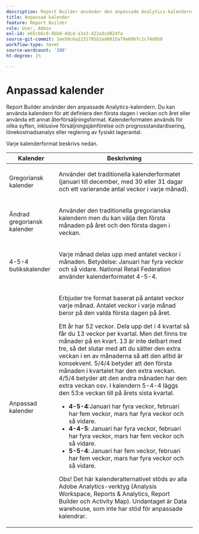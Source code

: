 ```yaml
---
description: Report Builder använder den anpassade Analytics-kalendern. Du kan använda kalendern för att definiera den första dagen i veckan och året eller använda ett annat återförsäljningsformat. Kalenderformaten används för olika syften, inklusive försäljningsjämförelse och prognosstandardisering, lönekostnadsanalys eller reglering av fysiskt lagerantal.
title: Anpassad kalender
feature: Report Builder
role: User, Admin
exl-id: e65cb6c8-8bb0-4dcd-a3a3-d22adcd024fa
source-git-commit: 1ee50c6a2231795b2ad0015a79e09b7c1c74d850
workflow-type: tm+mt
source-wordcount: '380'
ht-degree: 1%

---
```


# Anpassad kalender

Report Builder använder den anpassade Analytics-kalendern. Du kan använda kalendern för att definiera den första dagen i veckan och året eller använda ett annat återförsäljningsformat. Kalenderformaten används för olika syften, inklusive försäljningsjämförelse och prognosstandardisering, lönekostnadsanalys eller reglering av fysiskt lagerantal.

Varje kalenderformat beskrivs nedan.

<table id="table_E609632569EB499184E56618C2CEF742"> 
 <thead> 
  <tr> 
   <th colname="col1" class="entry"> Kalender </th> 
   <th colname="col2" class="entry"> Beskrivning </th> 
  </tr> 
 </thead>
 <tbody> 
  <tr> 
   <td colname="col1"> <p>Gregoriansk kalender </p> </td> 
   <td colname="col2"> <p> Använder det traditionella kalenderformatet (januari till december, med 30 eller 31 dagar och ett varierande antal veckor i varje månad). </p> </td> 
  </tr> 
  <tr> 
   <td colname="col1"> <p>Ändrad gregoriansk kalender </p> </td> 
   <td colname="col2"> <p> Använder den traditionella gregorianska kalendern men du kan välja den första månaden på året och den första dagen i veckan. </p> </td> 
  </tr> 
  <tr> 
   <td colname="col1"> <p>4-5-4 butikskalender </p> </td> 
   <td colname="col2"> <p> Varje månad delas upp med antalet veckor i månaden. Betydelse: Januari har fyra veckor och så vidare. National Retail Federation använder kalenderformatet 4-5-4. </p> </td> 
  </tr> 
  <tr> 
   <td colname="col1"> <p>Anpassad kalender </p> </td> 
   <td colname="col2"> <p> Erbjuder tre format baserat på antalet veckor varje månad. Antalet veckor i varje månad beror på den valda första dagen på året. </p> <p>Ett år har 52 veckor. Dela upp det i 4 kvartal så får du 13 veckor per kvartal. Men det finns tre månader på en kvart. 13 är inte delbart med tre, så det slutar med att du sätter den extra veckan i en av månaderna så att den alltid är konsekvent. 5/4/4 betyder att den första månaden i kvartalet har den extra veckan. 4/5/4 betyder att den andra månaden har den extra veckan osv. I kalendern 5-4-4 läggs den 53:e veckan till på årets sista kvartal. </p> 
    <ul id="ul_1579FD106A47419486B03E248A5E6ED5"> 
     <li id="li_E9B9E8F03E324DBDA9139C2D0D599092"><b>4-5-4</b>:Januari har fyra veckor, februari har fem veckor, mars har fyra veckor och så vidare. </li> 
     <li id="li_D0675DBDEC4641D2A8645B5CDFC565AB"><b>4-4-5</b>: Januari har fyra veckor, februari har fyra veckor, mars har fem veckor och så vidare. </li> 
     <li id="li_6743BBB9AC9A4CFEAA0CBCE51052BC29"><b>5-5-4</b>: Januari har fem veckor, februari har fem veckor, mars har fyra veckor och så vidare. </li> 
    </ul> <p>Obs! Det här kalenderalternativet stöds av alla Adobe Analytics-verktyg (Analysis Workspace, Reports &amp; Analytics, Report Builder och Activity Map). Undantaget är Data warehouse, som inte har stöd för anpassade kalendrar. </p> </td> 
  </tr> 
 </tbody> 
</table>
